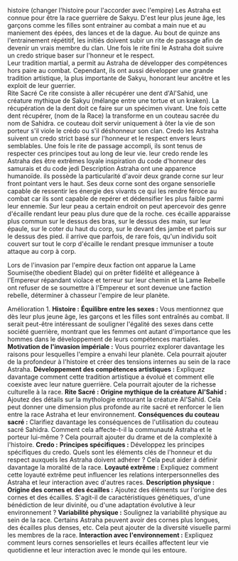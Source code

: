 
histoire (changer l'histoire pour l'accorder avec l'empire)
	Les Astraha est connue pour être la race guerrière de Sakyu. D'est leur plus jeune âge, les garçons comme les filles sont entrainer au combat a main nue et au maniement des épées, des lances et de la dague. Au bout de quinze ans l'entrainement répétitif, les initiés doivent subir un rite de passage afin de devenir un vrais membre du clan. Une fois le rite fini le Astraha doit suivre un credo strique baser sur l'honneur et le respect. 	
	Leur tradition martial, a permit au Astraha de développer des compétences hors paire au combat. Cependant, ils ont aussi développer une grande tradition artistique, la plus importante de Sakyu, honorant leur ancêtre et les exploit de leur guerrier.  
Rite Sacré
	Ce rite consiste à aller récupérer une dent d'Al'Sahid, une créature mythique de Sakyu (mélange entre une tortue et un kraken). La récupération de la dent doit ce faire sur un spécimen vivant. Une fois cette dent récupérer, (nom de la Race) la transforme en un couteau sacrée du nom de Sahidra. ce couteau doit servir uniquement à ôter la vie de son porteur s'il viole le crédo ou s'il déshonneur son clan. 
Credo
	les Astraha suivent un credo strict basé sur l'honneur et le respect envers leurs semblables. Une fois le rite de passage accompli, ils sont tenus de respecter ces principes tout au long de leur vie.
	leur credo rende les Astraha des être extrêmes loyale
	inspiration du code d'honneur des samurais et du code jedi 
Description
	Astraha ont une apparence humanoïde. ils possède la particularité d'avoir deux grande corne sur leur front pointant vers le haut. Ses deux corne sont des organe sensorielle capable de ressentir les énergie des vivants ce qui les rendre féroce au combat car ils sont capable de repérer et dédensifier les plus faible parmi leur ennemie. Sur leur peau a certain endroit on peut apercevoir des genre d'écaille rendant leur peau plus dure que de la roche. ces écaille apparaisse plus commun sur le dessus des bras, sur le dessus des main, sur leur épaule, sur le coter du haut du corp, sur le devant des jambe et parfois sur le dessus des pied. il arrive que parfois, de rare fois, qu'un individu soit couvert sur tout le corp d'écaille le rendant presque immuniser a toute attaque au corp à corp.   



Lors de l'invasion par l'empire deux faction ont apparue la Lame Soumise(the obedient Blade) qui on prêter fidélité et allégeance à l'Empereur répandant violace et terreur sur leur chemin et la Lame Rebelle ont refuser de se soumettre à l'Empereur et sont devenue une faction rebelle, déterminer à chasseur l'empire de leur planète.  


Amélioration
	1. **Histoire :**
	**Équilibre entre les sexes :** Vous mentionnez que dès leur plus jeune âge, les garçons et les filles sont entraînés au combat. Il serait peut-être intéressant de souligner l'égalité des sexes dans cette société guerrière, montrant que les femmes ont autant d'importance que les hommes dans le développement de leurs compétences martiales.
     **Motivation de l'invasion impériale :** Vous pourriez explorer davantage les raisons pour lesquelles l'empire a envahi leur planète. Cela pourrait ajouter de la profondeur à l'histoire et créer des tensions internes au sein de la race Astraha.
    **Développement des compétences artistiques :** Expliquez davantage comment cette tradition artistique a évolué et comment elle coexiste avec leur nature guerrière. Cela pourrait ajouter de la richesse culturelle à la race.
	**Rite Sacré :**
    **Origine mythique de la créature Al'Sahid :** Ajoutez des détails sur la mythologie entourant la créature Al'Sahid. Cela peut donner une dimension plus profonde au rite sacré et renforcer le lien entre la race Astraha et leur environnement.
    **Conséquences du couteau sacré :** Clarifiez davantage les conséquences de l'utilisation du couteau sacré Sahidra. Comment cela affecte-t-il la communauté Astraha et le porteur lui-même ? Cela pourrait ajouter du drame et de la complexité à l'histoire.
     **Credo :**
    **Principes spécifiques :** Développez les principes spécifiques du credo. Quels sont les éléments clés de l'honneur et du respect auxquels les Astraha doivent adhérer ? Cela peut aider à définir davantage la moralité de la race.
    **Loyauté extrême :** Expliquez comment cette loyauté extrême peut influencer les relations interpersonnelles des Astraha et leur interaction avec d'autres races.
    **Description physique :**
    **Origine des cornes et des écailles :** Ajoutez des éléments sur l'origine des cornes et des écailles. S'agit-il de caractéristiques génétiques, d'une bénédiction de leur divinité, ou d'une adaptation évolutive à leur environnement ?
    **Variabilité physique :** Soulignez la variabilité physique au sein de la race. Certains Astraha peuvent avoir des cornes plus longues, des écailles plus denses, etc. Cela peut ajouter de la diversité visuelle parmi les membres de la race.
    **Interaction avec l'environnement :** Expliquez comment leurs cornes sensorielles et leurs écailles affectent leur vie quotidienne et leur interaction avec le monde qui les entoure.